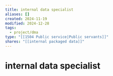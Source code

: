 ```yaml
---
title: internal data specialist
aliases: []
created: 2024-11-19
modified: 2024-12-28
tags:
  - project/dma
type: "[[1504 Public service|Public servants]]"
shares: "[[internal packaged data]]"
---
```

# internal data specialist
